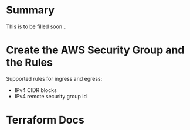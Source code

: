 # Summary

This is to be filled soon ..

# Create the AWS Security Group and the Rules


Supported rules for ingress and egress:

- IPv4 CIDR blocks
- IPv4 remote security group id

# Terraform Docs

<!-- BEGINNING OF PRE-COMMIT-TERRAFORM DOCS HOOK -->

<!-- END OF PRE-COMMIT-TERRAFORM DOCS HOOK -->
